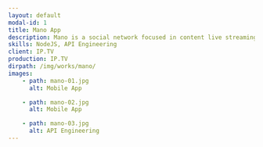 ```yaml
---
layout: default
modal-id: 1
title: Mano App
description: Mano is a social network focused in content live streaming, and interactivity between audience and content producers. It has reached more than 750.000 downloads with more than 80% of acceptance, first place on Google Play tendency, and first place of Top Free Apps on Apple Store. This App is backed by a software platform developed in house called IP.TV., which is used in Brazil by 2 million students, in 7.000 classrooms per educational unit.
skills: NodeJS, API Engineering
client: IP.TV
production: IP.TV
dirpath: /img/works/mano/
images:
    - path: mano-01.jpg
      alt: Mobile App

    - path: mano-02.jpg
      alt: Mobile App

    - path: mano-03.jpg
      alt: API Engineering
---
```

